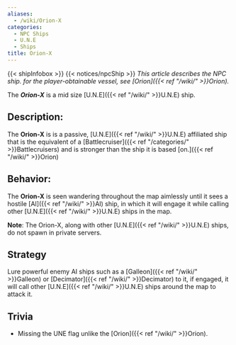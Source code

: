 ```yaml
---
aliases:
  - /wiki/Orion-X
categories:
  - NPC Ships
  - U.N.E
  - Ships
title: Orion-X
---
```


{{< shipInfobox >}} {{< notices/npcShip >}} _This article describes the NPC ship. for the player-obtainable vessel, see [Orion]({{< ref "/wiki/" >}}Orion)._

The **_Orion-X_** is a mid size [U.N.E]({{< ref "/wiki/" >}}U.N.E) ship.

## Description:

The **Orion-X** is is a passive, [U.N.E]({{< ref "/wiki/" >}}U.N.E) affiliated ship that is the equivalent of a [Battlecruiser]({{< ref "/categories/" >}}Battlecruisers) and is stronger than the ship it is based [on.]({{< ref "/wiki/" >}}Orion)

## Behavior:

The **Orion-X** is seen wandering throughout the map aimlessly until it sees a hostile [AI]({{< ref "/wiki/" >}}AI) ship, in which it will engage it while calling other [U.N.E]({{< ref "/wiki/" >}}U.N.E) ships in the map.

**Note**: The Orion-X, along with other [U.N.E]({{< ref "/wiki/" >}}U.N.E) ships, do not spawn in private servers.

## Strategy

Lure powerful enemy AI ships such as a [Galleon]({{< ref "/wiki/" >}}Galleon) or [Decimator]({{< ref "/wiki/" >}}Decimator) to it, if engaged, it will call other [U.N.E]({{< ref "/wiki/" >}}U.N.E) ships around the map to attack it.

## Trivia

- Missing the UNE flag unlike the [Orion]({{< ref "/wiki/" >}}Orion).
